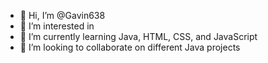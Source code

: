 - 👋 Hi, I’m @Gavin638
- 👀 I’m interested in 
- 🌱 I’m currently learning Java, HTML, CSS, and JavaScript
- 💞️ I’m looking to collaborate on different Java projects

<!---
Gavin638/Gavin638 is a ✨ special ✨ repository because its `README.md` (this file) appears on your GitHub profile.
You can click the Preview link to take a look at your changes.
--->
